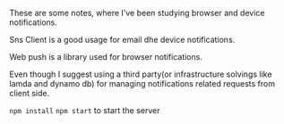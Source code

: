 These are some notes, where I've been studying browser and device notifications.

 Sns Client is a good usage for email dhe device notifications. 
 
 Web push is a library used for browser notifications.
 
  Even though I suggest using a third party(or infrastructure solvings like lamda and dynamo db)  for managing notifications related requests from client side.
  
  
  ``` npm install ```
  ``` npm start ```
to start the server
